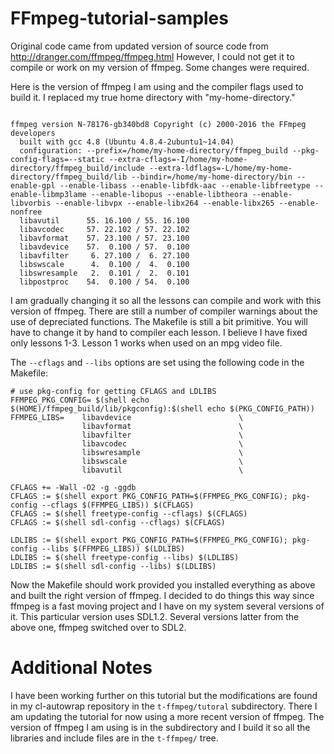 FFmpeg-tutorial-samples
=======================

Original code came from updated version of source code from http://dranger.com/ffmpeg/ffmpeg.html
However, I could not get it to compile or work on my version of ffmpeg. Some changes were required. 

Here is the version of ffmpeg I am using and the compiler flags used to build it.
I replaced my true home directory with "my-home-directory."


```

ffmpeg version N-78176-gb340bd8 Copyright (c) 2000-2016 the FFmpeg developers
  built with gcc 4.8 (Ubuntu 4.8.4-2ubuntu1~14.04)
  configuration: --prefix=/home/my-home-directory/ffmpeg_build --pkg-config-flags=--static --extra-cflags=-I/home/my-home-directory/ffmpeg_build/include --extra-ldflags=-L/home/my-home-directory/ffmpeg_build/lib --bindir=/home/my-home-directory/bin --enable-gpl --enable-libass --enable-libfdk-aac --enable-libfreetype --enable-libmp3lame --enable-libopus --enable-libtheora --enable-libvorbis --enable-libvpx --enable-libx264 --enable-libx265 --enable-nonfree
  libavutil      55. 16.100 / 55. 16.100
  libavcodec     57. 22.102 / 57. 22.102
  libavformat    57. 23.100 / 57. 23.100
  libavdevice    57.  0.100 / 57.  0.100
  libavfilter     6. 27.100 /  6. 27.100
  libswscale      4.  0.100 /  4.  0.100
  libswresample   2.  0.101 /  2.  0.101
  libpostproc    54.  0.100 / 54.  0.100 

```

I am gradually changing it so all the lessons can compile and work with this version of ffmpeg. There are still a number of compiler warnings about the use of depreciated functions. The Makefile is still a bit primitive. You will have to change it by hand to compiler each lesson. I believe I have fixed only lessons 1-3. Lesson 1 works when used on an mpg video file. 

The `--cflags` and `--libs` options are set using the following code in the Makefile:

```
# use pkg-config for getting CFLAGS and LDLIBS
FFMPEG_PKG_CONFIG= $(shell echo $(HOME)/ffmpeg_build/lib/pkgconfig):$(shell echo $(PKG_CONFIG_PATH))
FFMPEG_LIBS=    libavdevice                        \
                libavformat                        \
                libavfilter                        \
                libavcodec                         \
                libswresample                      \
                libswscale                         \
                libavutil                          \

CFLAGS += -Wall -O2 -g -ggdb
CFLAGS := $(shell export PKG_CONFIG_PATH=$(FFMPEG_PKG_CONFIG); pkg-config --cflags $(FFMPEG_LIBS)) $(CFLAGS)
CFLAGS := $(shell freetype-config --cflags) $(CFLAGS)
CFLAGS := $(shell sdl-config --cflags) $(CFLAGS)

LDLIBS := $(shell export PKG_CONFIG_PATH=$(FFMPEG_PKG_CONFIG); pkg-config --libs $(FFMPEG_LIBS)) $(LDLIBS)
LDLIBS := $(shell freetype-config --libs) $(LDLIBS)
LDLIBS := $(shell sdl-config --libs) $(LDLIBS)

```

Now the Makefile should work provided you installed everything as above and built the right version of ffmpeg. I decided to do things this way since ffmpeg is a fast moving project and I have on my system several versions of it. This particular version uses SDL1.2. Several versions latter from the above one, ffmpeg switched over to SDL2. 

Additional Notes 
======================

I have been working further on this tutorial but the modifications are found in my cl-autowrap repository in the `t-ffmpeg/tutoral` subdirectory. There I am updating the tutorial for now using a more recent version of ffmpeg. The version of ffmpeg I am using is in the subdirectory and I build it so all the libraries and include files are in the `t-ffmpeg/` tree. 
